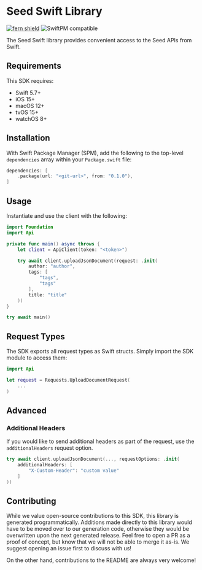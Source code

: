 # Seed Swift Library

[![fern shield](https://img.shields.io/badge/%F0%9F%8C%BF-Built%20with%20Fern-brightgreen)](https://buildwithfern.com?utm_source=github&utm_medium=github&utm_campaign=readme&utm_source=Seed%2FSwift)
![SwiftPM compatible](https://img.shields.io/badge/SwiftPM-compatible-orange.svg)

The Seed Swift library provides convenient access to the Seed APIs from Swift.

## Requirements

This SDK requires:
- Swift 5.7+
- iOS 15+
- macOS 12+
- tvOS 15+
- watchOS 8+

## Installation

With Swift Package Manager (SPM), add the following to the top-level `dependencies` array within your `Package.swift` file:

```swift
dependencies: [
    .package(url: "<git-url>", from: "0.1.0"),
]
```

## Usage

Instantiate and use the client with the following:

```swift
import Foundation
import Api

private func main() async throws {
    let client = ApiClient(token: "<token>")

    try await client.uploadJsonDocument(request: .init(
        author: "author",
        tags: [
            "tags",
            "tags"
        ],
        title: "title"
    ))
}

try await main()
```

## Request Types

The SDK exports all request types as Swift structs. Simply import the SDK module to access them:

```swift
import Api

let request = Requests.UploadDocumentRequest(
    ...
)
```

## Advanced

### Additional Headers

If you would like to send additional headers as part of the request, use the `additionalHeaders` request option.

```swift
try await client.uploadJsonDocument(..., requestOptions: .init(
    additionalHeaders: [
        "X-Custom-Header": "custom value"
    ]
))
```

## Contributing

While we value open-source contributions to this SDK, this library is generated programmatically.
Additions made directly to this library would have to be moved over to our generation code,
otherwise they would be overwritten upon the next generated release. Feel free to open a PR as
a proof of concept, but know that we will not be able to merge it as-is. We suggest opening
an issue first to discuss with us!

On the other hand, contributions to the README are always very welcome!